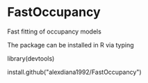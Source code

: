 # FastOccupancy
Fast fitting of occupancy models

The package can be installed in R via typing

library(devtools)

install.github("alexdiana1992/FastOccupancy")
